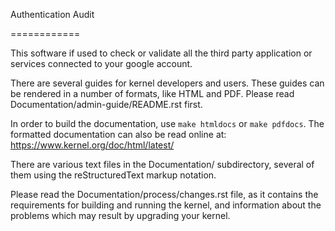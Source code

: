 

Authentication Audit

============

This software if used to check or validate all the third party application or 
services connected to your google account.

There are several guides for kernel developers and users. These guides can
be rendered in a number of formats, like HTML and PDF. Please read
Documentation/admin-guide/README.rst first.

In order to build the documentation, use `make htmldocs` or
`make pdfdocs`. The formatted documentation can also be read online at:
https://www.kernel.org/doc/html/latest/

There are various text files in the Documentation/ subdirectory,
several of them using the reStructuredText markup notation.

Please read the Documentation/process/changes.rst file, as it contains the
requirements for building and running the kernel, and information about
the problems which may result by upgrading your kernel.
